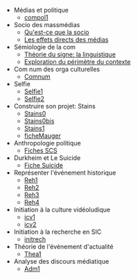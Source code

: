 - Médias et politique
   - [compol1](compol/1.md)
- Socio des massmédias
   - [Qu'est-ce que la socio](socio/soc1.md)
   - [Les effets directs des médias](socio/soc2.md)
- Sémiologie de la com
   - [Théorie du signe: la linguistique](semio/sem1.md)
   - [Exploration du périmètre du contexte](semio/sem2.md)
- Com num des orga culturelles
   - [Comnum](comnum/1.md)
- Selfie
   - [Selfie1](selfie/selfie1.md)
   - [Selfie2](selfie/selfie2.md)
- Construire son projet: Stains
   - [Stains0](stains/stains0.md)
   - [Stains0bis](stains/stains0bis.md)
   - [Stains1](stains/stains1.md)
   - [ficheMauger](stains/ficheMauger.md)
- Anthropologie politique
   - [Fiches SCS](anthropolitique/chinascs1.md)
- Durkheim et Le Suicide
   - [Fiche Suicide](durkheim/fichesuicide.md)
- Représenter l'événement historique
   - [Reh1](reh/reh1.md)
   - [Reh2](reh/reh2.md)
   - [Reh3](reh/reh3.md)
   - [Reh4](reh/reh4.md)
- Initiation à la culture vidéoludique
   - [icv1](jeuxvideo/icv1.md)
   - [icv2](jeuxvideo/icv2.md)
- Initiation à la recherche en SIC
   - [initrech](initSIC/initrech.md)
- Théorie de l'événement d'actualité
   - [Thea1](theoEvnmt/thea1.md)
- Analyse des discours médiatique
   - [Adm1](analyseDM/adm1.md)